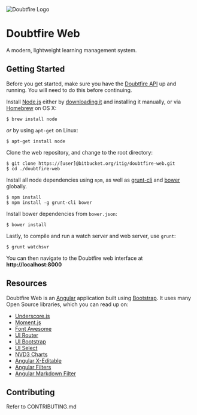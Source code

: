 ![Doubtfire Logo](http://puu.sh/lyClF/fde5bfbbe7.png)

# Doubtfire Web
            
A modern, lightweight learning management system.

## Getting Started

Before you get started, make sure you have the [Doubtfire API](https://bitbucket.org/itig/doubtfire-api) up and running. You will need to do this before continuing.

Install [Node.js](http://nodejs.org/) either by [downloading it](http://nodejs.org/download/) and installing it manually, or via [Homebrew](http://brew.sh) on OS X:

```
$ brew install node
```

_or_ by using `apt-get` on Linux:

```
$ apt-get install node
```

Clone the web repository, and change to the root directory:

```
$ git clone https://[user]@bitbucket.org/itig/doubtfire-web.git
$ cd ./doubtfire-web
```

Install all node dependencies using `npm`, as well as [grunt-cli](http://gruntjs.com/using-the-cli) and [bower](http://bower.io) globally.

```
$ npm install
$ npm install -g grunt-cli bower
```

Install bower dependencies from `bower.json`:

```
$ bower install
```

Lastly, to compile and run a watch server and web server, use `grunt`:

```
$ grunt watchsvr
```

You can then navigate to the Doubtfire web interface at **http://localhost:8000**

## Resources

Doubtfire Web is an [Angular](http://angularjs.org) application built using [Bootstrap](http://getbootstrap.com). It uses many Open Source libraries, which you can read up on:

- [Underscore.js](http://underscorejs.org)
- [Moment.js](http://momentjs.com)
- [Font Awesome](http://fontawesome.io)
- [UI Router](https://github.com/angular-ui/ui-router)
- [UI Bootstrap](http://angular-ui.github.io/bootstrap/)
- [UI Select](https://github.com/angular-ui/ui-select)
- [NVD3 Charts](http://krispo.github.io/angular-nvd3/#/)
- [Angular X-Editable](http://vitalets.github.io/angular-xeditable/)
- [Angular Filters](https://github.com/a8m/angular-filter)
- [Angular Markdown Filter](https://github.com/vpegado/angular-markdown-filter)

## Contributing

Refer to CONTRIBUTING.md
